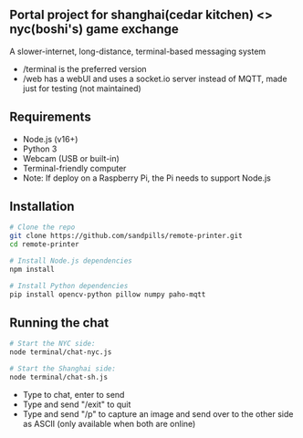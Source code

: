 ## Portal project for shanghai(cedar kitchen) <> nyc(boshi's) game exchange

A slower-internet, long-distance, terminal-based messaging system

- /terminal is the preferred version
- /web has a webUI and uses a socket.io server instead of MQTT, made just for testing (not maintained)


## Requirements
- Node.js (v16+)
- Python 3
- Webcam (USB or built-in)
- Terminal-friendly computer
- Note: If deploy on a Raspberry Pi, the Pi needs to support Node.js

## Installation

```bash
# Clone the repo
git clone https://github.com/sandpills/remote-printer.git
cd remote-printer

# Install Node.js dependencies
npm install

# Install Python dependencies
pip install opencv-python pillow numpy paho-mqtt
```

## Running the chat
```bash
# Start the NYC side:
node terminal/chat-nyc.js

# Start the Shanghai side:
node terminal/chat-sh.js
```

- Type to chat, enter to send
- Type and send "/exit" to quit
- Type and send "/p" to capture an image and send over to the other side as ASCII (only available when both are online)
